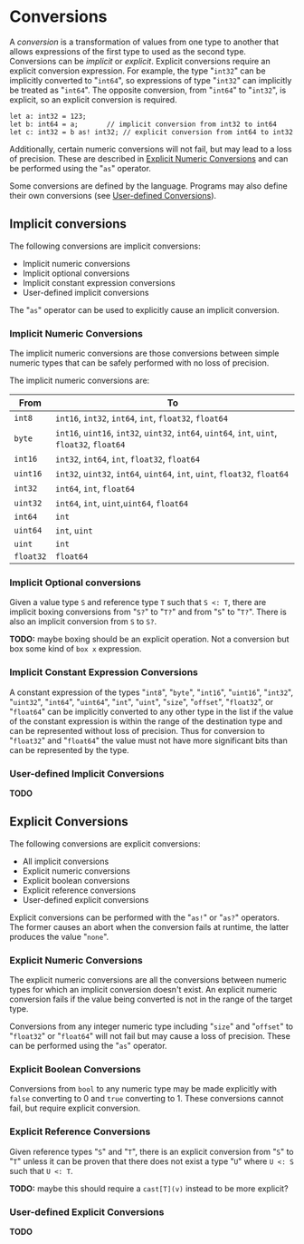 # Conversions

A *conversion* is a transformation of values from one type to another that allows expressions of the
first type to used as the second type. Conversions can be *implicit* or *explicit*. Explicit
conversions require an explicit conversion expression. For example, the type "`int32`" can be
implicitly converted to "`int64`", so expressions of type "`int32`" can implicitly be treated as
"`int64`". The opposite conversion, from "`int64`" to "`int32`", is explicit, so an explicit
conversion is required.

```azoth
let a: int32 = 123;
let b: int64 = a;       // implicit conversion from int32 to int64
let c: int32 = b as! int32; // explicit conversion from int64 to int32
```

Additionally, certain numeric conversions will not fail, but may lead to a loss of precision. These
are described in [Explicit Numeric Conversions](#explicit-numeric-conversions) and can be performed
using the "`as`" operator.

Some conversions are defined by the language. Programs may also define their own conversions (see
[User-defined Conversions](#user-defined-conversions)).

## Implicit conversions

The following conversions are implicit conversions:

* Implicit numeric conversions
* Implicit optional conversions
* Implicit constant expression conversions
* User-defined implicit conversions

The "`as`" operator can be used to explicitly cause an implicit conversion.

### Implicit Numeric Conversions

The implicit numeric conversions are those conversions between simple numeric types that can be
safely performed with no loss of precision.

The implicit numeric conversions are:

| From      | To                                                                                           |
| --------- | -------------------------------------------------------------------------------------------- |
| `int8`    | `int16`, `int32`, `int64`, `int`, `float32`, `float64`                                       |
| `byte`    | `int16`, `uint16`, `int32`, `uint32`, `int64`, `uint64`, `int`, `uint`, `float32`, `float64` |
| `int16`   | `int32`, `int64`, `int`, `float32`, `float64`                                                |
| `uint16`  | `int32`, `uint32`, `int64`, `uint64`, `int`, `uint`, `float32`, `float64`                    |
| `int32`   | `int64`, `int`, `float64`                                                                    |
| `uint32`  | `int64`, `int`, `uint`,`uint64`, `float64`                                                   |
| `int64`   | `int`                                                                                        |
| `uint64`  | `int`, `uint`                                                                                |
| `uint`    | `int`                                                                                        |
| `float32` | `float64`                                                                                    |

### Implicit Optional conversions

Given a value type `S` and reference type `T` such that `S <: T`, there are implicit boxing
conversions from "`S?`" to "`T?`" and from "`S`" to "`T?`". There is also an implicit conversion
from `S` to `S?`.

**TODO:** maybe boxing should be an explicit operation. Not a conversion but box some kind of `box
x` expression.

### Implicit Constant Expression Conversions

A constant expression of the types "`int8`", "`byte`", "`int16`", "`uint16`", "`int32`", "`uint32`",
"`int64`", "`uint64`", "`int`", "`uint`", "`size`", "`offset`", "`float32`", or "`float64`" can be
implicitly converted to any other type in the list if the value of the constant expression is within
the range of the destination type and can be represented without loss of precision. Thus for
conversion to "`float32`" and "`float64`" the value must not have more significant bits than can be
represented by the type.

### User-defined Implicit Conversions

**TODO**

## Explicit Conversions

The following conversions are explicit conversions:

* All implicit conversions
* Explicit numeric conversions
* Explicit boolean conversions
* Explicit reference conversions
* User-defined explicit conversions

Explicit conversions can be performed with the "`as!`" or "`as?`" operators. The former causes an
abort when the conversion fails at runtime, the latter produces the value "`none`".

### Explicit Numeric Conversions

The explicit numeric conversions are all the conversions between numeric types for which an implicit
conversion doesn't exist. An explicit numeric conversion fails if the value being converted is not
in the range of the target type.

Conversions from any integer numeric type including "`size`" and "`offset`" to "`float32`" or
"`float64`" will not fail but may cause a loss of precision. These can be performed using the "`as`"
operator.

### Explicit Boolean Conversions

Conversions from `bool` to any numeric type may be made explicitly with `false` converting to 0 and
`true` converting to 1. These conversions cannot fail, but require explicit conversion.

### Explicit Reference Conversions

Given reference types "`S`" and "`T`", there is an explicit conversion from "`S`" to "`T`" unless it
can be proven that there does not exist a type "`U`" where `U <: S` such that `U <: T`.

**TODO:** maybe this should require a `cast[T](v)` instead to be more explicit?

### User-defined Explicit Conversions

**TODO**
